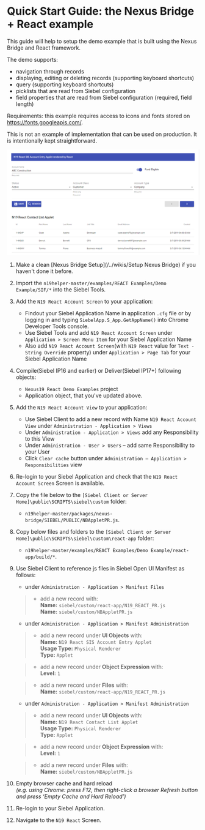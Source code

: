 # Quick Start Guide: the Nexus Bridge + React example

This guide will help to setup the demo example that is built using the Nexus Bridge and React framework.

The demo supports:

* navigation through records
* displaying, editing or deleting records (supporting keyboard shortcuts)
* query (supporting keyboard shortcuts)
* picklists that are read from Siebel configuration
* field properties that are read from Siebel configuration (required, field length)

Requirements: this example requires access to icons and fonts stored on https://fonts.googleapis.com/.

This is not an example of implementation that can be used on production. It is intentionally kept straightforward.

 ![result](demo_react.png)

1. Make a clean [Nexus Bridge Setup](/../wikis/Setup Nexus Bridge) if you haven't done it before.
1. Import the `n19helper-master/examples/REACT Examples/Demo Example/SIF/*` into the Siebel Tools.
1. Add the `N19 React Account Screen` to your application:
      * Findout your Siebel Application Name in application `.cfg` file or by logging in and typing `SiebelApp.S_App.GetAppName()` into Chrome Developer Tools console.
      * Use Siebel Tools and add `N19 React Account Screen` under `Application > Screen Menu Item` for your Siebel Application Name
      * Also add `N19 React Account Screen`(with `N19 React` value for `Text - String Override` property) under `Application > Page Tab` for your Siebel Application Name
1. Compile(Siebel IP16 and earlier) or Deliver(Siebel IP17+) following objects: 
    * `Nexus19 React Demo Examples` project
    * Application object, that you've updated above.
1. Add the `N19 React Account View` to your application:
      * Use Siebel Client to add a new record with Name `N19 React Account View` under `Administration - Application > Views`
      * Under `Administration - Application > Views` add any Responsibility to this View
      * Under `Administration - User > Users` – add same Responsibility to your User
      * Click `Clear cache` button under `Administration – Application > Responsibilities` view
1. Re-login to your Siebel Application and check that the `N19 React Account Screen` Screen is available.
1. Copy the file below to the `[Siebel Client or Server Home]\public\SCRIPTS\siebel\custom` folder:
    * `n19helper-master/packages/nexus-bridge/SIEBEL/PUBLIC/NBAppletPR.js`.
1. Copy below files and folders to the `[Siebel Client or Server Home]\public\SCRIPTS\siebel\custom\react-app` folder:
    * `n19helper-master/examples/REACT Examples/Demo Example/react-app/build/*`.
1. Use Siebel Client to reference js files in Siebel Open UI Manifest as follows:
	- under `Administration - Application > Manifest Files` 
	>- add a new record with: 
	><br>**Name:** `siebel/custom/react-app/N19_REACT_PR.js`
	><br>**Name:** `siebel/custom/NBAppletPR.js`

	- under `Administration - Application > Manifest Administration` 

   >- add a new record under **UI Objects** with: 
   >    <br>**Name:** `N19 React SIS Account Entry Applet`
   >    <br>**Usage Type:** `Physical Renderer`
   >    <br>**Type:** `Applet`

   >- add a new record under **Object Expression** with:
   >    <br>**Level:** `1`

   >- add a new record under **Files** with:
   ><br>**Name:** `siebel/custom/react-app/N19_REACT_PR.js`

	- under `Administration - Application > Manifest Administration` 

   >- add a new record under **UI Objects** with: 
   >    <br>**Name:** `N19 React Contact List Applet`
   >    <br>**Usage Type:** `Physical Renderer`
   >    <br>**Type:** `Applet`

   >- add a new record under **Object Expression** with:
   >    <br>**Level:** `1`

   >- add a new record under **Files** with:
   ><br>**Name:** `siebel/custom/NBAppletPR.js`

1. Empty browser cache and hard reload
   <br>*(e.g. using Chrome: press F12, then right-click a browser Refresh button and press ‘Empty Cache and Hard Reload’)*
1. Re-login to your Siebel Application.
1. Navigate to the `N19 React` Screen.
